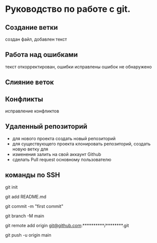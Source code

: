 # Руководство по работе с git.

## Создание ветки
создан файл, добавлен текст

## Работа над ошибками
текст откорректирован, ошибки исправлены
ошибок не обнаружено

## Слияние веток

## Конфликты
исправление конфликтов

## Удаленный репозиторий
- для нового проекта создать новый репозиторий
- для существующего проекта клонировать репозиторий, создать новую ветку для 
- изменения залить на свой аккаунт Github
- сделать Pull request основному пользователю

## команды по SSH
git init

git add README.md

git commit -m "first commit"

git branch -M main

git remote add origin git@github.com:**********/********.git

git push -u origin main